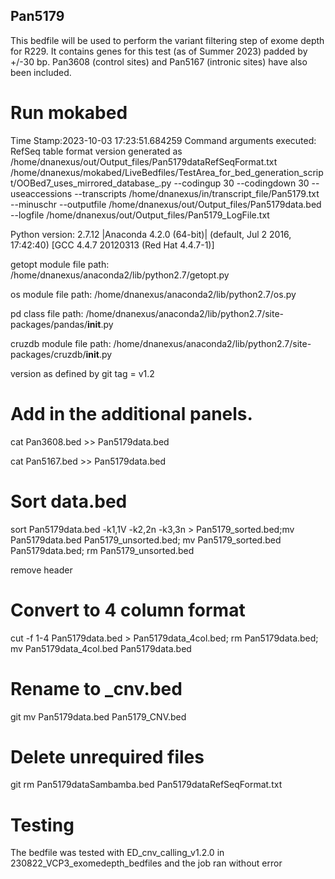 ## Pan5179

This bedfile will be used to perform the variant filtering step of exome depth for R229. It contains genes for this test (as of Summer 2023) padded by +/-30 bp. Pan3608 (control sites) and Pan5167 (intronic sites) have also been included.

# Run mokabed
Time Stamp:2023-10-03 17:23:51.684259
Command arguments executed:
RefSeq table format version generated as /home/dnanexus/out/Output_files/Pan5179dataRefSeqFormat.txt
/home/dnanexus/mokabed/LiveBedfiles/TestArea_for_bed_generation_script/OOBed7_uses_mirrored_database_.py --codingup 30 --codingdown 30 --useaccessions --transcripts /home/dnanexus/in/transcript_file/Pan5179.txt --minuschr --outputfile /home/dnanexus/out/Output_files/Pan5179data.bed --logfile /home/dnanexus/out/Output_files/Pan5179_LogFile.txt 

 Python version: 2.7.12 |Anaconda 4.2.0 (64-bit)| (default, Jul  2 2016, 17:42:40) 
[GCC 4.4.7 20120313 (Red Hat 4.4.7-1)]

 getopt module file path: /home/dnanexus/anaconda2/lib/python2.7/getopt.py

 os module file path: /home/dnanexus/anaconda2/lib/python2.7/os.py

 pd class file path: /home/dnanexus/anaconda2/lib/python2.7/site-packages/pandas/__init__.py

 cruzdb module file path: /home/dnanexus/anaconda2/lib/python2.7/site-packages/cruzdb/__init__.py

version as defined by git tag = v1.2

# Add in the additional panels.
cat Pan3608.bed >> Pan5179data.bed

cat Pan5167.bed >> Pan5179data.bed

# Sort data.bed
sort Pan5179data.bed -k1,1V -k2,2n -k3,3n > Pan5179_sorted.bed;mv Pan5179data.bed Pan5179_unsorted.bed; mv Pan5179_sorted.bed Pan5179data.bed; rm Pan5179_unsorted.bed

remove header

# Convert to 4 column format
cut -f 1-4 Pan5179data.bed > Pan5179data_4col.bed; rm Pan5179data.bed; mv Pan5179data_4col.bed Pan5179data.bed

# Rename to _cnv.bed
git mv Pan5179data.bed Pan5179_CNV.bed

# Delete unrequired files
git rm Pan5179dataSambamba.bed Pan5179dataRefSeqFormat.txt

# Testing
The bedfile was tested with ED_cnv_calling_v1.2.0 in 230822_VCP3_exomedepth_bedfiles and the job ran without error